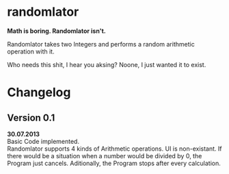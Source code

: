 randomlator
===========

__Math is boring. Randomlator isn't.__


Randomlator takes two Integers and performs a random arithmetic operation with it.

Who needs this shit, I hear you aksing? Noone, I just wanted it to exist.


Changelog
===========

Version 0.1
------
__30.07.2013__  
Basic Code implemented.  
Randomlator supports 4 kinds of Arithmetic operations. UI is non-existant. If there would be 
a situation when a number would be divided by 0, the Program just cancels.
Aditionally, the Program stops after every calculation.

